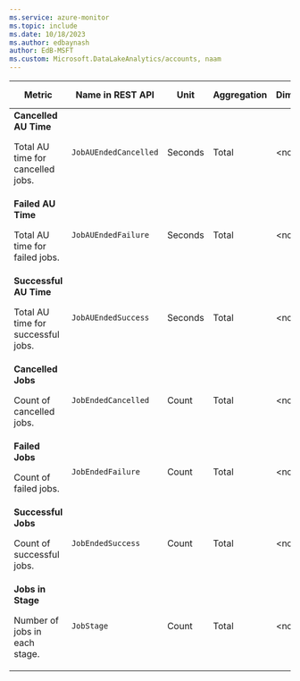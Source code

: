```yaml
---
ms.service: azure-monitor
ms.topic: include
ms.date: 10/18/2023
ms.author: edbaynash
author: EdB-MSFT
ms.custom: Microsoft.DataLakeAnalytics/accounts, naam
---
```

<!--
NOTE:  This content is automatically generated using API calls to Azure. 
Any edits made on these files will be overwritten in the next run of the script. 
There is no benefit in editing these files directly.  
-->
  
  
|Metric|Name in REST API|Unit|Aggregation|Dimensions|Time Grains|DS Export|
|---|---|---|---|---|---|---|
|**Cancelled AU Time**<p><p>Total AU time for cancelled jobs. |`JobAUEndedCancelled` |Seconds |Total |\<none\>|PT1M |Yes|
|**Failed AU Time**<p><p>Total AU time for failed jobs. |`JobAUEndedFailure` |Seconds |Total |\<none\>|PT1M |Yes|
|**Successful AU Time**<p><p>Total AU time for successful jobs. |`JobAUEndedSuccess` |Seconds |Total |\<none\>|PT1M |Yes|
|**Cancelled Jobs**<p><p>Count of cancelled jobs. |`JobEndedCancelled` |Count |Total |\<none\>|PT1M |Yes|
|**Failed Jobs**<p><p>Count of failed jobs. |`JobEndedFailure` |Count |Total |\<none\>|PT1M |Yes|
|**Successful Jobs**<p><p>Count of successful jobs. |`JobEndedSuccess` |Count |Total |\<none\>|PT1M |Yes|
|**Jobs in Stage**<p><p>Number of jobs in each stage. |`JobStage` |Count |Total |\<none\>|PT1M |Yes|